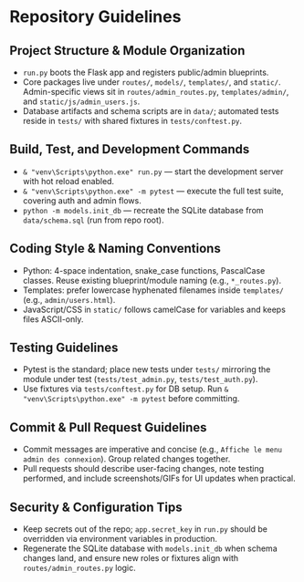 # Repository Guidelines

## Project Structure & Module Organization
- `run.py` boots the Flask app and registers public/admin blueprints.
- Core packages live under `routes/`, `models/`, `templates/`, and `static/`. Admin-specific views sit in `routes/admin_routes.py`, `templates/admin/`, and `static/js/admin_users.js`.
- Database artifacts and schema scripts are in `data/`; automated tests reside in `tests/` with shared fixtures in `tests/conftest.py`.

## Build, Test, and Development Commands
- `& "venv\Scripts\python.exe" run.py` — start the development server with hot reload enabled.
- `& "venv\Scripts\python.exe" -m pytest` — execute the full test suite, covering auth and admin flows.
- `python -m models.init_db` — recreate the SQLite database from `data/schema.sql` (run from repo root).

## Coding Style & Naming Conventions
- Python: 4-space indentation, snake_case functions, PascalCase classes. Reuse existing blueprint/module naming (e.g., `*_routes.py`).
- Templates: prefer lowercase hyphenated filenames inside `templates/` (e.g., `admin/users.html`).
- JavaScript/CSS in `static/` follows camelCase for variables and keeps files ASCII-only.

## Testing Guidelines
- Pytest is the standard; place new tests under `tests/` mirroring the module under test (`tests/test_admin.py`, `tests/test_auth.py`).
- Use fixtures via `tests/conftest.py` for DB setup. Run `& "venv\Scripts\python.exe" -m pytest` before committing.

## Commit & Pull Request Guidelines
- Commit messages are imperative and concise (e.g., `Affiche le menu admin des connexion`). Group related changes together.
- Pull requests should describe user-facing changes, note testing performed, and include screenshots/GIFs for UI updates when practical.

## Security & Configuration Tips
- Keep secrets out of the repo; `app.secret_key` in `run.py` should be overridden via environment variables in production.
- Regenerate the SQLite database with `models.init_db` when schema changes land, and ensure new roles or fixtures align with `routes/admin_routes.py` logic.
